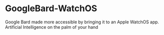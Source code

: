 # GoogleBard-WatchOS
Google Bard made more accessible by bringing it to an Apple WatchOS app. Artificial Intelligence on the palm of your hand
